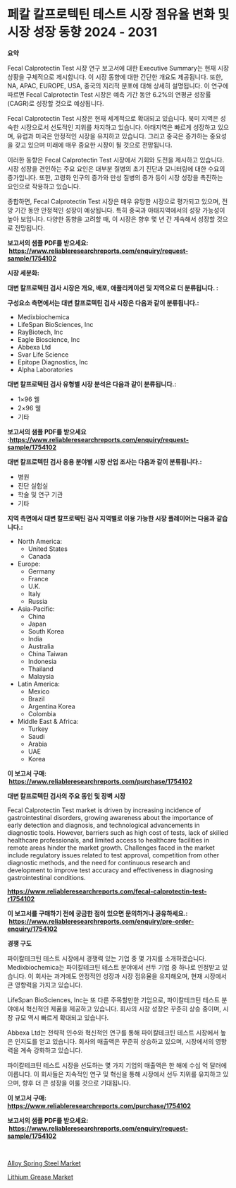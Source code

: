 <p><h1>페칼 칼프로텍틴 테스트 시장 점유율 변화 및 시장 성장 동향 2024 - 2031</h1></p><p><strong>요약</strong></p>
<p><p>Fecal Calprotectin Test 시장 연구 보고서에 대한 Executive Summary는 현재 시장 상황을 구체적으로 제시합니다. 이 시장 동향에 대한 간단한 개요도 제공됩니다. 또한, NA, APAC, EUROPE, USA, 중국의 지리적 분포에 대해 상세히 설명됩니다. 이 연구에 따르면 Fecal Calprotectin Test 시장은 예측 기간 동안 6.2%의 연평균 성장률(CAGR)로 성장할 것으로 예상됩니다.</p><p>Fecal Calprotectin Test 시장은 현재 세계적으로 확대되고 있습니다. 북미 지역은 성숙한 시장으로서 선도적인 지위를 차지하고 있습니다. 아태지역은 빠르게 성장하고 있으며, 유럽과 미국은 안정적인 시장을 유지하고 있습니다. 그리고 중국은 증가하는 중요성을 갖고 있으며 미래에 매우 중요한 시장이 될 것으로 전망됩니다.</p><p>이러한 동향은 Fecal Calprotectin Test 시장에서 기회와 도전을 제시하고 있습니다. 시장 성장을 견인하는 주요 요인은 대부분 질병의 초기 진단과 모니터링에 대한 수요의 증가입니다. 또한, 고령화 인구의 증가와 만성 질병의 증가 등이 시장 성장을 촉진하는 요인으로 작용하고 있습니다.</p><p>종합하면, Fecal Calprotectin Test 시장은 매우 유망한 시장으로 평가되고 있으며, 전망 기간 동안 안정적인 성장이 예상됩니다. 특히 중국과 아태지역에서의 성장 가능성이 높아 보입니다. 다양한 동향을 고려할 때, 이 시장은 향후 몇 년 간 계속해서 성장할 것으로 전망됩니다.</p></p>
<p><strong>보고서의 샘플 PDF를 받으세요: &nbsp;<a href="https://www.reliableresearchreports.com/enquiry/request-sample/1754102">https://www.reliableresearchreports.com/enquiry/request-sample/1754102</a></strong></p>
<p><strong>시장 세분화:</strong></p>
<p><strong> 대변 칼프로텍틴 검사 시장은 개요, 배포, 애플리케이션 및 지역으로 더 분류됩니다. :</strong></p>
<p><strong>구성요소 측면에서는 대변 칼프로텍틴 검사 시장은 다음과 같이 분류됩니다.:</strong></p>
<p><ul><li>Medixbiochemica</li><li>LifeSpan BioSciences, Inc</li><li>RayBiotech, Inc</li><li>Eagle Bioscience, Inc</li><li>Abbexa Ltd</li><li>Svar Life Science</li><li>Epitope Diagnostics, Inc</li><li>Alpha Laboratories</li></ul></p>
<p><strong> 대변 칼프로텍틴 검사 유형별 시장 분석은 다음과 같이 분류됩니다.:</strong></p>
<p><ul><li>1×96 웰</li><li>2×96 웰</li><li>기타</li></ul></p>
<p><strong>보고서의 샘플 PDF를 받으세요 :<a href="https://www.reliableresearchreports.com/enquiry/request-sample/1754102">https://www.reliableresearchreports.com/enquiry/request-sample/1754102</a></strong></p>
<p><strong> 대변 칼프로텍틴 검사 응용 분야별 시장 산업 조사는 다음과 같이 분류됩니다.:</strong></p>
<p><ul><li>병원</li><li>진단 실험실</li><li>학술 및 연구 기관</li><li>기타</li></ul></p>
<p><strong>지역 측면에서 대변 칼프로텍틴 검사 지역별로 이용 가능한 시장 플레이어는 다음과 같습니다.:</strong></p>
<p><ul>
    <li>
        North America:
        <ul>
            <li>United States</li>
            <li>Canada</li>
        </ul>
    </li>
    <li>
        Europe:
        <ul>
            <li>Germany</li>
            <li>France</li>
            <li>U.K.</li>
            <li>Italy</li>
            <li>Russia</li>
        </ul>
    </li>
    <li>
        Asia-Pacific:
        <ul>
            <li>China</li>
            <li>Japan</li>
            <li>South Korea</li>
            <li>India</li>
            <li>Australia</li>
            <li>China Taiwan</li>
            <li>Indonesia</li>
            <li>Thailand</li>
            <li>Malaysia</li>
        </ul>
    </li>
    <li>
        Latin America:
        <ul>
            <li>Mexico</li>
            <li>Brazil</li>
            <li>Argentina Korea</li>
            <li>Colombia</li>
        </ul>
    </li>
    <li>
        Middle East & Africa:
        <ul>
            <li>Turkey</li>
            <li>Saudi</li>
            <li>Arabia</li>
            <li>UAE</li>
            <li>Korea</li>
        </ul>
    </li>
    </ul></p>
<p><strong>이 보고서 구매: &nbsp;<a href="https://www.reliableresearchreports.com/purchase/1754102">https://www.reliableresearchreports.com/purchase/1754102</a></strong></p>
<p><strong>대변 칼프로텍틴 검사의 주요 동인 및 장벽 시장</strong></p>
<p><p>Fecal Calprotectin Test market is driven by increasing incidence of gastrointestinal disorders, growing awareness about the importance of early detection and diagnosis, and technological advancements in diagnostic tools. However, barriers such as high cost of tests, lack of skilled healthcare professionals, and limited access to healthcare facilities in remote areas hinder the market growth. Challenges faced in the market include regulatory issues related to test approval, competition from other diagnostic methods, and the need for continuous research and development to improve test accuracy and effectiveness in diagnosing gastrointestinal conditions.</p></p>
<p><strong><a href="https://www.reliableresearchreports.com/fecal-calprotectin-test-r1754102">https://www.reliableresearchreports.com/fecal-calprotectin-test-r1754102</a></strong></p>
<p><strong>이 보고서를 구매하기 전에 궁금한 점이 있으면 문의하거나 공유하세요.: &nbsp;<a href="https://www.reliableresearchreports.com/enquiry/pre-order-enquiry/1754102">https://www.reliableresearchreports.com/enquiry/pre-order-enquiry/1754102</a></strong></p>
<p><strong>경쟁 구도</strong></p>
<p><p>파이칼테크틴 테스트 시장에서 경쟁력 있는 기업 중 몇 가지를 소개하겠습니다. Medixbiochemica는 파이칼테크틴 테스트 분야에서 선두 기업 중 하나로 인정받고 있습니다. 이 회사는 과거에도 안정적인 성장과 시장 점유율을 유지해오며, 현재 시장에서 큰 영향력을 가지고 있습니다.</p><p>LifeSpan BioSciences, Inc는 또 다른 주목할만한 기업으로, 파이칼테크틴 테스트 분야에서 혁신적인 제품을 제공하고 있습니다. 회사의 시장 성장은 꾸준히 상승 중이며, 시장 규모 역시 빠르게 확대되고 있습니다.</p><p>Abbexa Ltd는 전략적 인수와 혁신적인 연구를 통해 파이칼테크틴 테스트 시장에서 높은 인지도를 얻고 있습니다. 회사의 매출액은 꾸준히 상승하고 있으며, 시장에서의 영향력을 계속 강화하고 있습니다.</p><p>파이칼테크틴 테스트 시장을 선도하는 몇 가지 기업의 매출액은 한 해에 수십 억 달러에 이릅니다. 이 회사들은 지속적인 연구 및 혁신을 통해 시장에서 선두 지위를 유지하고 있으며, 향후 더 큰 성장을 이룰 것으로 기대됩니다.</p></p>
<p><strong>이 보고서 구매: &nbsp; <a href="https://www.reliableresearchreports.com/purchase/1754102">https://www.reliableresearchreports.com/purchase/1754102</a></strong></p>
<p><strong>보고서의 샘플 PDF를 받으세요: &nbsp;<a href="https://www.reliableresearchreports.com/enquiry/request-sample/1754102">https://www.reliableresearchreports.com/enquiry/request-sample/1754102</a></strong><strong></strong></p>
<p>&nbsp;</p>
<p><p><a href="https://funky-papaya-cf4.notion.site/Alloy-Spring-Steel-Market-Offer-Valuable-Insights-into-Market-Size-Market-Share-Market-Trends-and-9caf7b87b4c947f9a37dfb82e60ea671">Alloy Spring Steel Market</a></p><p><a href="https://sore-arch-6db.notion.site/Lithium-Grease-Market-Size-Growth-Outlook-from-2024-to-2031-projecting-at-Market-s-Trends-Analysis-3293aba95b464b80ae296f045953cb53">Lithium Grease Market</a></p></p>